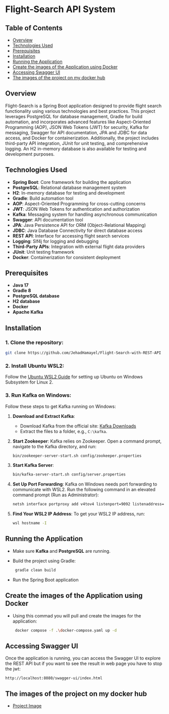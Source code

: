 # Flight-Search API System

## Table of Contents
- [Overview](#overview)
- [Technologies Used](#technologies-used)
- [Prerequisites](#prerequisites)
- [Installation](#installation)
- [Running the Application](#running-the-application)
- [Create the images of the Application using Docker](#create-the-images-of-the-application-using-docker)
- [Accessing Swagger UI](#accessing-swagger-ui)
- [The images of the project on my docker hub](#the-images-of-the-project-on-my-docker-hub)
 

  
## Overview

Flight-Search is a Spring Boot application designed to provide flight search functionality using various technologies and best practices. This project leverages PostgreSQL for database management, Gradle for build automation, and incorporates advanced features like Aspect-Oriented Programming (AOP), JSON Web Tokens (JWT) for security, Kafka for messaging, Swagger for API documentation, JPA and JDBC for data access, and Docker for containerization. Additionally, the project includes third-party API integration, JUnit for unit testing, and comprehensive logging. An H2 in-memory database is also available for testing and development purposes.

## Technologies Used

- **Spring Boot**: Core framework for building the application
- **PostgreSQL**: Relational database management system
- **H2**: In-memory database for testing and development
- **Gradle**: Build automation tool
- **AOP**: Aspect-Oriented Programming for cross-cutting concerns
- **JWT**: JSON Web Tokens for authentication and authorization
- **Kafka**: Messaging system for handling asynchronous communication
- **Swagger**: API documentation tool
- **JPA**: Java Persistence API for ORM (Object-Relational Mapping)
- **JDBC**: Java Database Connectivity for direct database access
- **REST API**: Interface for accessing flight search services
- **Logging**: Slf4j for logging and debugging
- **Third-Party APIs**: Integration with external flight data providers
- **JUnit**: Unit testing framework
- **Docker**: Containerization for consistent deployment

## Prerequisites

- **Java 17**
- **Gradle 8**
- **PostgreSQL database**
- **H2 database**
- **Docker**
- **Apache Kafka**

## Installation
### 1. Clone the repository:
   ```bash
   git clone https://github.com/JehadHamayel/Flight-Search-with-REST-API
   ```
 
### 2. Install Ubuntu WSL2:
Follow the [Ubuntu WSL2 Guide](https://github.com/ubuntu/WSL/blob/main/docs/guides/install-ubuntu-wsl2.md) for setting up Ubuntu on Windows Subsystem for Linux 2.

### 3. Run Kafka on Windows:
Follow these steps to get Kafka running on Windows:

1. **Download and Extract Kafka**:
   - Download Kafka from the official site: [Kafka Downloads](https://kafka.apache.org/quickstart)
   - Extract the files to a folder, e.g., `C:\kafka`.

2. **Start Zookeeper**:
   Kafka relies on Zookeeper. Open a command prompt, navigate to the Kafka directory, and run:
   ```bash
   bin/zookeeper-server-start.sh config/zookeeper.properties
   ```
3. **Start Kafka Server**:
   ```bash
   bin/kafka-server-start.sh config/server.properties
   ```
4. **Set Up Port Forwarding**:
   Kafka on Windows needs port forwarding to communicate with WSL2. Run the following command in an elevated command prompt (Run as Administrator):
   ```bash
   netsh interface portproxy add v4tov4 listenport=9092 listenaddress=0.0.0.0 connectport=9092 connectaddress=<IP OF YOUR WSL2>
   ```

5. **Find Your WSL2 IP Address**:
   To get your WSL2 IP address, run:
   ```bash
   wsl hostname -I
   ```

## Running the Application
- Make sure **Kafka** and **PostgreSQL** are running.

- Build the project using Gradle:
   ```bash
    gradle clean build
   ```
- Run the Spring Boot application 

## Create the images of the Application using Docker
- Using this commad you will pull and create the images for the application:
  ```bash
   docker compose -f .\docker-compose.yaml up -d
  ```
  
## Accessing Swagger UI

Once the application is running, you can access the Swagger UI to explore the REST API but if you want to see the result in web page you have to stop the jwt:

```
http://localhost:8080/swagger-ui/index.html
```
## The images of the project on my docker hub
- [Project Image](https://hub.docker.com/r/jehad950/flight_search_rest_api)
